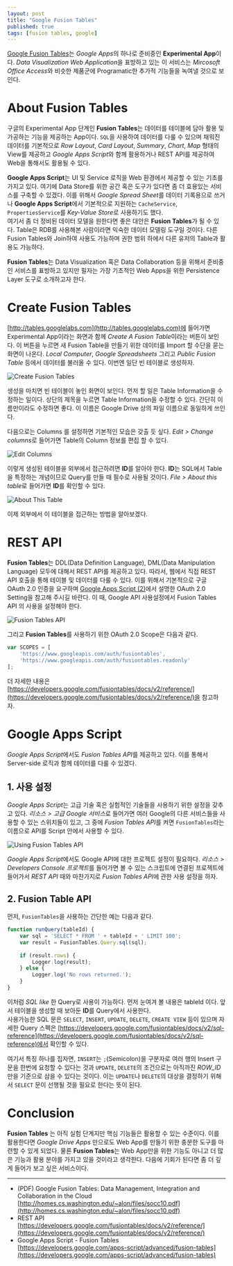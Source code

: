```yaml
---
layout: post
title: "Google Fusion Tables"
published: true
tags: [fusion tables, google]
---
```


[Google Fusion Tables](http://tables.googlelabs.com)는 *Google Apps*의 하나로 준비중인 **Experimental App**이다. *Data Visualization Web Application*을 표방하고 있는 이 서비스는 *Mircosoft Office Access*와 비슷한 제품군에 Programatic한 추가적 기능들을 녹여낼 것으로 보인다.


# About Fusion Tables

구글의 Experimental App 단계인 **Fusion Tables**는 데이터를 테이블에 담아 활용 및 가공하는 기능을 제공하는 App이다. `SQL`을 사용하여 데이터를 다룰 수 있으며 채워진 데이터를 기본적으로 *Row Layout*, *Card Layout*, *Summary*, *Chart*, *Map* 형태의 View를 제공하고 *Google Apps Script*와 함께 활용하거나 REST API를 제공하여 Web을 통해서도 활용될 수 있다.  

<!-- more -->

**Google Apps Script**는 UI 및 Service 로직을 Web 환경에서 제공할 수 있는 기초를 가지고 있다. 여기에 Data Store를 위한 공간 혹은 도구가 있다면 좀 더 효용있는 서비스를 구축할 수 있겠다. 이를 위해서 *Google Spread Sheet*를 데이터 기록용으로 쓰거나 **Google Apps Script**에서 기본적으로 지원하는 `CacheService`, `PropertiesService`를 *Key-Value Store*로 사용하기도 했다.  
여기서 좀 더 정비된 데이터 모델을 원한다면 좋은 대안은 **Fusion Tables**가 될 수 있다. Table은 RDB를 사용해본 사람이라면 익숙한 데이터 모델링 도구일 것이다. 다른 Fusion Tables와 Join하여 사용도 가능하며 권한 범위 하에서 다른 유저의 Table과 활용도 가능하다.

**Fusion Tables**는 Data Visualization 혹은 Data Collaboration 등을 위해서 준비중인 서비스를 표방하고 있지만 필자는 가장 기초적인 Web Apps을 위한 Persistence Layer 도구로 소개하고자 한다.  



# Create Fusion Tables

[http://tables.googlelabs.com](http://tables.googlelabs.com)에 들어가면 Experimental App이라는 화면과 함께 *Create A Fusion Table*이라는 버튼이 보인다. 이 버튼을 누르면 새 Fusion Table을 만들기 위한 데이터를 Import 할 수단을 묻는 화면이 나온다. *Local Computer*, *Google Spreadsheets* 그리고 *Public Fusion Table* 등에서 데이터를 불러올 수 있다. 이번엔 일단 빈 테이블로 생성하자.

![Create Fusion Tables](/images/posts/fusion-tables-create.png)

생성을 마치면 빈 테이블이 놓인 화면이 보인다. 먼저 할 일은 Table Information을 수정하는 일이다. 상단의 제목을 누르면 Table Information을 수정할 수 있다. 간단히 이름만이라도 수정하면 좋다. 이 이름은 Google Drive 상의 파일 이름으로 동일하게 쓰인다.

다음으로는 Columns 를 설정하면 기본적인 모습은 갖출 듯 싶다. *Edit > Change columns*로 들어가면 Table의 Column 정보를 편집 할 수 있다.

![Edit Columns](/images/posts/fusion-tables-columns.png)

이렇게 생성된 테이블을 외부에서 접근하려면 **ID**를 알아야 한다. **ID**는 SQL에서 Table을 특정하는 개념이므로 Query를 만들 때 필수로 사용될 것이다. *File > About this table*로 들어가면 **ID**를 확인할 수 있다.

![About This Table](/images/posts/fusion-tables-about.png)

이제 외부에서 이 테이블을 접근하는 방법을 알아보겠다.



# REST API

**Fusion Tables**는 DDL(Data Definition Language), DML(Data Manipulation Language) 모두에 대해서 REST API를 제공하고 있다. 따라서, 웹에서 직접 REST API 호출을 통해 테이블 및 데이터를 다룰 수 있다.
이를 위해서 기본적으로 구글 OAuth 2.0 인증을 요구하며 [Google Apps Script (2)](/4)에서 설명한 OAuth 2.0 Setting을 참고해 주시길 바란다. 
이 때, Google API 사용설정에서 Fusion Tables API 의 사용을 설정해야 한다.

![Fusion Tables API](/images/posts/fusion-tables-google-api.png)

그리고 **Fusion Tables**를 사용하기 위한 OAuth 2.0 Scope은 다음과 같다.

```javascript
var SCOPES = [
    'https://www.googleapis.com/auth/fusiontables',
    'https://www.googleapis.com/auth/fusiontables.readonly'
];
```

더 자세한 내용은 [https://developers.google.com/fusiontables/docs/v2/reference/](https://developers.google.com/fusiontables/docs/v2/reference/)을 참고하자.


# Google Apps Script

*Google Apps Script*에서도 *Fusion Tables API*를 제공하고 있다. 이를 통해서 Server-side 로직과 함께 데이터를 다룰 수 있겠다.

## 1. 사용 설정

*Google Apps Script*는 고급 기술 혹은 실험적인 기술들을 사용하기 위한 설정을 갖추고 있다. *리소스 > 고급 Google 서비스*로 들어가면 여러 Google의 다른 서비스들을 사용할 수 있는 스위치들이 있고, 그 중에 *Fusion Tables API*를 켜면 `FusionTables`라는 이름으로 API를 Script 안에서 사용할 수 있다.

![Using Fusion Tables API](/images/posts/fusion-tables-api.png)

*Google Apps Script*에서도 Google API에 대한 프로젝트 설정이 필요하다. *리소스 > Developers Console 프로젝트*를 들어가면 볼 수 있는 스크립트에 연결된 프로젝트에 들어가서 *REST API* 때와 마찬가지로 *Fusion Tables API*에 관한 사용 설정을 하자.

## 2. Fusion Table API

먼저, `FusionTables`을 사용하는 간단한 예는 다음과 같다.

```javascript
function runQuery(tableId) {
    var sql = 'SELECT * FROM ' + tableId + ' LIMIT 100';
    var result = FusionTables.Query.sql(sql);
    
    if (result.rows) {
        Logger.log(result);
    } else {
        Logger.log('No rows returned.');
    }
}
```

이처럼 *SQL like* 한 Query로 사용이 가능하다. 먼저 눈여겨 볼 내용은 tableId 이다. 앞서 테이블을 생성할 때 보아둔 **ID**를 Query에서 사용한다.  
사용가능한 SQL 문은 `SELECT`, `INSERT`, `UPDATE`, `DELETE`, `CREATE VIEW` 등이 있으며 자세한 Query 스펙은 [https://developers.google.com/fusiontables/docs/v2/sql-reference](https://developers.google.com/fusiontables/docs/v2/sql-reference)에서 확인할 수 있다.  

여기서 특징 하나를 집자면, `INSERT`는 `;`(Semicolon)을 구분자로 여러 행의 Insert 구문을 한번에 요청할 수 있다는 것과 `UPDATE`, `DELETE`의 조건으로는 아직까진 *ROW_ID*만을 기준으로 삼을 수 있다는 것이다. 이는 `UPDATE`나 `DELETE`의 대상을 결정하기 위해서 `SELECT` 문이 선행될 것을 필요로 한다는 뜻이 된다.


# Conclusion

**Fusion Tables** 는 아직 실험 단계지만 핵심 기능들은 활용할 수 있는 수준이다. 이를 활용한다면 *Google Drive Apps* 만으로도 Web App를 만들기 위한 충분한 도구를 마련할 수 있게 되었다. 물론 **Fusion Tables**는 Web App만을 위한 기능도 아니고 더 많은 기능과 활용 분야를 가지고 있을 것이라고 생각한다. 다음에 기회가 된다면 좀 더 깊게 들어가 보고 싶은 서비스이다.



-------------------------------------
- (PDF) Google Fusion Tables: Data Management, Integration and Collaboration in the Cloud  
[http://homes.cs.washington.edu/~alon/files/socc10.pdf](http://homes.cs.washington.edu/~alon/files/socc10.pdf)
- REST API  
[https://developers.google.com/fusiontables/docs/v2/reference/](https://developers.google.com/fusiontables/docs/v2/reference/)
- Google Apps Script - Fusion Tables  
[https://developers.google.com/apps-script/advanced/fusion-tables](https://developers.google.com/apps-script/advanced/fusion-tables)